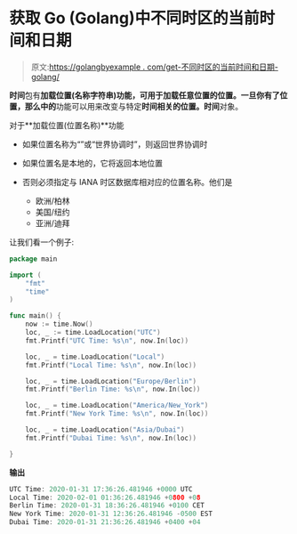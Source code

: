 # 获取 Go (Golang)中不同时区的当前时间和日期

> 原文:[https://golangbyexample . com/get-不同时区的当前时间和日期-golang/](https://golangbyexample.com/get-current-time-and-date-of-different-timezones-golang/)

**时间**包有**加载位置(名称字符串)**功能，可用于加载任意位置的位置。一旦你有了位置，那么**中的**功能可以用来改变与特定**时间相关的位置。时间**对象。

对于**加载位置(位置名称)**功能

*   如果位置名称为“”或“世界协调时”，则返回世界协调时

*   如果位置名是本地的，它将返回本地位置

*   否则必须指定与 IANA 时区数据库相对应的位置名称。他们是
    *   欧洲/柏林
    *   美国/纽约
    *   亚洲/迪拜

让我们看一个例子:

```go
package main

import (
	"fmt"
	"time"
)

func main() {
	now := time.Now()
	loc, _ := time.LoadLocation("UTC")
	fmt.Printf("UTC Time: %s\n", now.In(loc))

	loc, _ = time.LoadLocation("Local")
	fmt.Printf("Local Time: %s\n", now.In(loc))

	loc, _ = time.LoadLocation("Europe/Berlin")
	fmt.Printf("Berlin Time: %s\n", now.In(loc))

	loc, _ = time.LoadLocation("America/New_York")
	fmt.Printf("New York Time: %s\n", now.In(loc))

	loc, _ = time.LoadLocation("Asia/Dubai")
	fmt.Printf("Dubai Time: %s\n", now.In(loc))

} 
```

**输出**

```go
UTC Time: 2020-01-31 17:36:26.481946 +0000 UTC
Local Time: 2020-02-01 01:36:26.481946 +0800 +08
Berlin Time: 2020-01-31 18:36:26.481946 +0100 CET
New York Time: 2020-01-31 12:36:26.481946 -0500 EST
Dubai Time: 2020-01-31 21:36:26.481946 +0400 +04
```